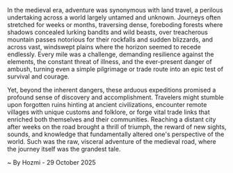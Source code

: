 
In the medieval era, adventure was synonymous with land travel, a perilous undertaking across a world largely untamed and unknown. Journeys often stretched for weeks or months, traversing dense, foreboding forests where shadows concealed lurking bandits and wild beasts, over treacherous mountain passes notorious for their rockfalls and sudden blizzards, and across vast, windswept plains where the horizon seemed to recede endlessly. Every mile was a challenge, demanding resilience against the elements, the constant threat of illness, and the ever-present danger of ambush, turning even a simple pilgrimage or trade route into an epic test of survival and courage.

Yet, beyond the inherent dangers, these arduous expeditions promised a profound sense of discovery and accomplishment. Travelers might stumble upon forgotten ruins hinting at ancient civilizations, encounter remote villages with unique customs and folklore, or forge vital trade links that enriched both themselves and their communities. Reaching a distant city after weeks on the road brought a thrill of triumph, the reward of new sights, sounds, and knowledge that fundamentally altered one's perspective of the world. Such was the raw, visceral adventure of the medieval road, where the journey itself was the grandest tale.

~ By Hozmi - 29 October 2025
